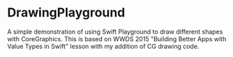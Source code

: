 # DrawingPlayground
A simple demonstration of using Swift Playground to draw different shapes with CoreGraphics. This is based on WWDS 2015 "Building Better Apps with Value Types in Swift" lesson with my addition of CG drawing code.
